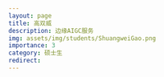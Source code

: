 ```yaml
---
layout: page
title: 高双威
description: 边缘AIGC服务
img: assets/img/students/ShuangweiGao.png
importance: 3
category: 硕士生
redirect:
---
```

